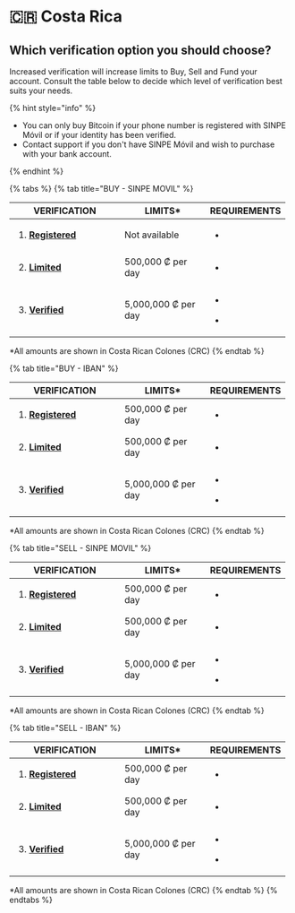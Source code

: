 # 🇨🇷 Costa Rica

## Which verification option you should choose?

Increased verification will increase limits to Buy, Sell and Fund your account.  Consult the table below to decide which level of verification best suits your needs.



{% hint style="info" %}
* You can only buy Bitcoin if your phone number is registered with SINPE Móvil or if your identity has been verified.&#x20;
* Contact support if you don't have SINPE Móvil and wish to purchase with your bank account.


{% endhint %}

{% tabs %}
{% tab title="BUY - SINPE MOVIL" %}


<table><thead><tr><th width="182">VERIFICATION</th><th width="137">LIMITS*</th><th>REQUIREMENTS</th></tr></thead><tbody><tr><td><ol><li><a href="../../../en/how-to-get-started/how-to-create-an-account/sign-up.md#registered-account"><strong>Registered</strong></a></li></ol></td><td>Not available</td><td><ul><li></li></ul></td></tr><tr><td><ol start="2"><li><a href="../../../en/how-to-get-verified/verification-basics/2.-limited/"><strong>Limited</strong></a></li></ol></td><td>500,000 ₡ per day</td><td><ul><li></li></ul></td></tr><tr><td><ol start="3"><li><a href="../../../en/how-to-get-verified/verification-basics/3.-verified/"><strong>Verified</strong></a></li></ol></td><td>5,000,000 ₡ per day</td><td><p></p><ul><li></li></ul><ul><li></li></ul></td></tr></tbody></table>

\*All amounts are shown in Costa Rican Colones (CRC)
{% endtab %}

{% tab title="BUY - IBAN" %}


<table><thead><tr><th width="182">VERIFICATION</th><th width="137">LIMITS*</th><th>REQUIREMENTS</th></tr></thead><tbody><tr><td><ol><li><a href="../../../en/how-to-get-started/how-to-create-an-account/sign-up.md#registered-account"><strong>Registered</strong></a></li></ol></td><td>500,000 ₡ per day</td><td><ul><li></li></ul></td></tr><tr><td><ol start="2"><li><a href="../../../en/how-to-get-verified/verification-basics/2.-limited/"><strong>Limited</strong></a></li></ol></td><td>500,000 ₡ per day</td><td><ul><li></li></ul></td></tr><tr><td><ol start="3"><li><a href="../../../en/how-to-get-verified/verification-basics/3.-verified/"><strong>Verified</strong></a></li></ol></td><td>5,000,000 ₡ per day</td><td><p></p><ul><li></li></ul><ul><li></li></ul></td></tr></tbody></table>

\*All amounts are shown in Costa Rican Colones (CRC)
{% endtab %}

{% tab title="SELL - SINPE MOVIL" %}


<table><thead><tr><th width="182">VERIFICATION</th><th width="137">LIMITS*</th><th>REQUIREMENTS</th></tr></thead><tbody><tr><td><ol><li><a href="../../../en/how-to-get-started/how-to-create-an-account/sign-up.md#registered-account"><strong>Registered</strong></a></li></ol></td><td>500,000 ₡ per day</td><td><ul><li></li></ul></td></tr><tr><td><ol start="2"><li><a href="../../../en/how-to-get-verified/verification-basics/2.-limited/"><strong>Limited</strong></a></li></ol></td><td>500,000 ₡ per day</td><td><ul><li></li></ul></td></tr><tr><td><ol start="3"><li><a href="../../../en/how-to-get-verified/verification-basics/3.-verified/"><strong>Verified</strong></a></li></ol></td><td>5,000,000 ₡ per day</td><td><p></p><ul><li></li></ul><ul><li></li></ul></td></tr></tbody></table>

\*All amounts are shown in Costa Rican Colones (CRC)
{% endtab %}

{% tab title="SELL - IBAN" %}


<table><thead><tr><th width="182">VERIFICATION</th><th width="137">LIMITS*</th><th>REQUIREMENTS</th></tr></thead><tbody><tr><td><ol><li><a href="../../../en/how-to-get-started/how-to-create-an-account/sign-up.md#registered-account"><strong>Registered</strong></a></li></ol></td><td>500,000 ₡ per day</td><td><ul><li></li></ul></td></tr><tr><td><ol start="2"><li><a href="../../../en/how-to-get-verified/verification-basics/2.-limited/"><strong>Limited</strong></a></li></ol></td><td>500,000 ₡ per day</td><td><ul><li></li></ul></td></tr><tr><td><ol start="3"><li><a href="../../../en/how-to-get-verified/verification-basics/3.-verified/"><strong>Verified</strong></a></li></ol></td><td>5,000,000 ₡ per day</td><td><p></p><ul><li></li></ul><ul><li></li></ul></td></tr></tbody></table>

\*All amounts are shown in Costa Rican Colones (CRC)
{% endtab %}
{% endtabs %}
